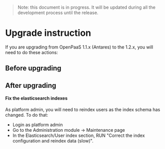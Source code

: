 
> Note: this document is in progress. It will be updated during all the development process until the release.

# Upgrade instruction

If you are upgrading from OpenPaaS 1.1.x (Antares) to the 1.2.x, you will need to do these actions:

## Before upgrading

## After upgrading
#### Fix the elasticsearch indexes
As platform admin, you will need to reindex users as the index schema has changed.
To do that:
- Login as platform admin
- Go to the Administration module -> Maintenance page
- In the Elasticsearch/User index section, RUN "Correct the index configuration and reindex data (slow)".